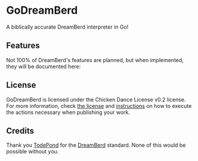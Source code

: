 # GoDreamBerd
A biblically accurate DreamBerd interpreter in Go!

## Features
Not 100% of DreamBerd's features are planned, but when implemented, they will be documented here:

## License
GoDreamBerd is licensed under the Chicken Dance License v0.2 license. For more information, check [the license](https://github.com/JustAHippo/GoDreamBerd/blob/main/LICENSE) and [instructions](https://github.com/JustAHippo/GoDreamBerd/blob/main/DANCE) on how to execute the actions necessary when publishing your work.

## Credits
Thank you [TodePond](https://github.com/TodePond) for the [DreamBerd](https://github.com/TodePond/DreamBerd) standard. None of this would be possible without you.

